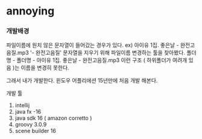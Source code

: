# annoying
### 개발배경
파일이름에 원치 않은 문자열이 들어갔는 경우가 있다. ex) 아이유 1집. 좋은날 - 완전고음질.mp3
'- 완전고음질' 문자열을 지우기 위해 파일이름 변경하는 툴을 찾아봤다.
폴더명 - 폴더명 - 아이유 1집. 좋은날 - 완전고음질.mp3 이런 구조 ( 하위폴더가 여려개 있음 )는 이름을 변경히 못한다.


그래서 내가 개발한다. 윈도우 어플리에션 15년만에 처음 개발 해본다.


개발 툴
1. intellij
2. java fx -16
3. java sdk 16 ( amazon corretto )
4. groovy 3.0.9
5. scene builder 16
